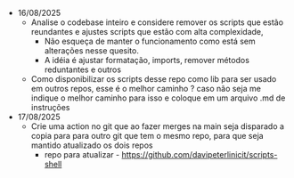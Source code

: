 - 16/08/2025
    - Analise o codebase inteiro e considere remover os scripts que estão reundantes e ajustes scripts que estão com alta complexidade, 
        - Não esqueça de manter o funcionamento como está sem alterações nesse quesito. 
        - A idéia é ajustar formatação, imports, remover métodos reduntantes e outros 
    - Como disponibilizar os scripts desse repo como lib para ser usado em outros repos, esse é o melhor caminho ? caso não seja me indique o melhor caminho para isso e coloque em um arquivo .md de instruções
- 17/08/2025
    - Crie uma action no git que ao fazer merges na main seja disparado a copia para para outro git que tem o mesmo repo, para que seja mantido atualizado os dois repos
        - repo para atualizar - https://github.com/davipeterlinicit/scripts-shell